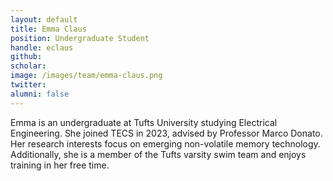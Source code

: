 ```yaml
---
layout: default
title: Emma Claus
position: Undergraduate Student
handle: eclaus
github: 
scholar: 
image: /images/team/emma-claus.png
twitter: 
alumni: false
---
```


Emma is an undergraduate at Tufts University studying Electrical Engineering. She joined TECS in 2023, advised by Professor Marco Donato. Her research interests focus on emerging non-volatile memory technology. Additionally, she is a member of the Tufts varsity swim team and enjoys training in her free time.
